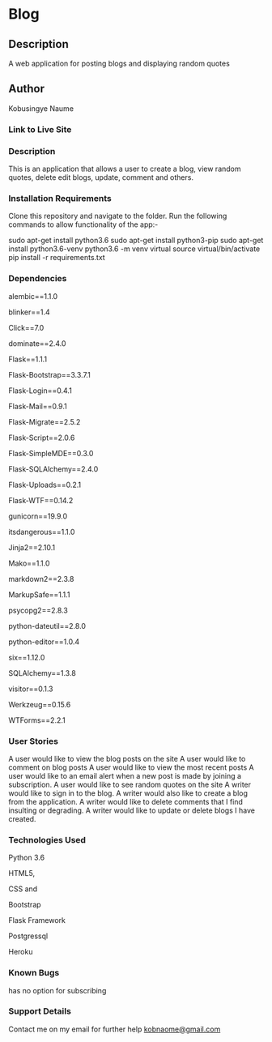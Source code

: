 # Blog
## Description
A web application for posting blogs and displaying random quotes
## Author
Kobusingye Naume

### Link to Live Site


### Description
This is an application that allows a user to create a blog, view random quotes, delete edit blogs, update, comment and others.
### Installation Requirements
Clone this repository and navigate to the folder. Run the following commands to allow functionality of the app:-

sudo apt-get install python3.6
sudo apt-get install python3-pip
sudo apt-get install python3.6-venv
python3.6 -m venv virtual
source virtual/bin/activate
pip install -r requirements.txt

### Dependencies
alembic==1.1.0

blinker==1.4

Click==7.0

dominate==2.4.0

Flask==1.1.1

Flask-Bootstrap==3.3.7.1

Flask-Login==0.4.1

Flask-Mail==0.9.1

Flask-Migrate==2.5.2

Flask-Script==2.0.6

Flask-SimpleMDE==0.3.0

Flask-SQLAlchemy==2.4.0

Flask-Uploads==0.2.1

Flask-WTF==0.14.2

gunicorn==19.9.0

itsdangerous==1.1.0

Jinja2==2.10.1

Mako==1.1.0

markdown2==2.3.8

MarkupSafe==1.1.1

psycopg2==2.8.3

python-dateutil==2.8.0

python-editor==1.0.4

six==1.12.0

SQLAlchemy==1.3.8

visitor==0.1.3

Werkzeug==0.15.6

WTForms==2.2.1

### User Stories
A user would like to view the blog posts on the site
A user would like to comment on blog posts
A user would like to view the most recent posts
A user would like to an email alert when a new post is made by joining a subscription.
A user would like to see random quotes on the site
A writer would like to sign in to the blog.
A writer would also like to create a blog from the application.
A writer would like to delete comments that I find insulting or degrading.
A writer would like to update or delete blogs I have created.
### Technologies Used
Python 3.6

HTML5, 

CSS and 

Bootstrap

Flask Framework

Postgressql

Heroku

### Known Bugs
has no option for subscribing

### Support Details
Contact me on my email for further help
kobnaome@gmail.com

